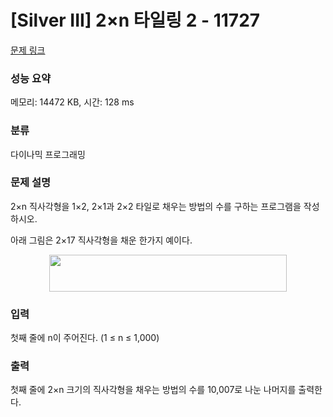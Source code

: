 # [Silver III] 2×n 타일링 2 - 11727 

[문제 링크](https://www.acmicpc.net/problem/11727) 

### 성능 요약

메모리: 14472 KB, 시간: 128 ms

### 분류

다이나믹 프로그래밍

### 문제 설명

<p>2×n 직사각형을 1×2, 2×1과 2×2 타일로 채우는 방법의 수를 구하는 프로그램을 작성하시오.</p>

<p>아래 그림은 2×17 직사각형을 채운 한가지 예이다.</p>

<p style="text-align: center;"><img alt="" src="https://www.acmicpc.net/upload/images/t2n2122.gif" style="height:59px; width:380px"></p>

### 입력 

 <p>첫째 줄에 n이 주어진다. (1 ≤ n ≤ 1,000)</p>

### 출력 

 <p>첫째 줄에 2×n 크기의 직사각형을 채우는 방법의 수를 10,007로 나눈 나머지를 출력한다.</p>

